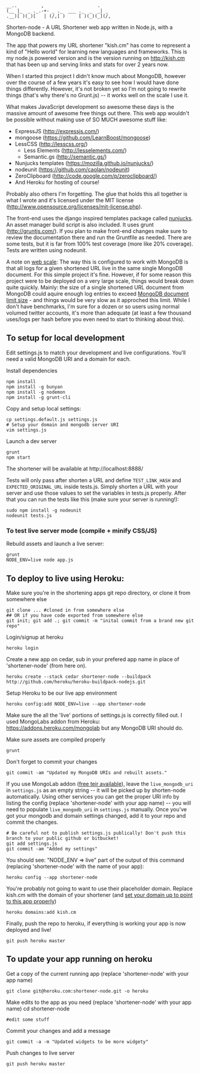     __..         ,                    .
    (__ |_  _ ._.-+- _ ._  ___ ._  _  _| _
    .__)[ )(_)[   | (/,[ )     [ )(_)(_](/,

Shorten-node - A URL Shortener web app written in Node.js, with a MongoDB backend.

The app that powers my URL shortener "kish.cm" has come to represent a kind of "Hello world" for learning new languages and frameworks. This is my node.js powered version and is the version running on http://kish.cm that has been up and serving links and stats for over 2 years now.

When I started this project I didn't know much about MongoDB, however over the course of a few years it's easy to see how I would have done things differently. However, it's not broken yet so I'm not going to rewrite things (that's why there's no Grunt.js) -- it works well on the scale I use it.

What makes JavaScript development so awesome these days is the massive amount of awesome free things out there. This web app wouldn't be possible without making use of SO MUCH awesome stuff like:

* ExpressJS (http://expressjs.com/)
* mongoose (https://github.com/LearnBoost/mongoose)
* LessCSS (http://lesscss.org/)
    - Less Elements (http://lesselements.com/)
    - Semantic.gs (http://semantic.gs/)
* Nunjucks templates (https://mozilla.github.io/nunjucks/)
* nodeunit (https://github.com/caolan/nodeunit)
* ZeroClipboard (http://code.google.com/p/zeroclipboard/)
* And Heroku for hosting of course!

Probably also others I'm forgetting. The glue that holds this all together is what I wrote and it's licensed under the MIT license (http://www.opensource.org/licenses/mit-license.php).

The front-end uses the django inspired templates package called [nunjucks](https://mozilla.github.io/nunjucks/). An asset manager build script is also included. It uses grunt (http://gruntjs.com/). If you plan to make front-end changes make sure to review the documentation there and run the Gruntfile as needed. There are some tests, but it is far from 100% test coverage (more like 20% coverage). Tests are written using nodeunit.

A note on [web scale](http://mongodb-is-web-scale.com/): The way this is configured to work with MongoDB is that all logs for a given shortened URL live in the same single MongoDB document. For this simple project it's fine. However, if for some reason this project were to be deployed on a very large scale, things would break down quite quickly. Mainly: the size of a single shortened URL document from MongoDB could aquire enough log entries to exceed [MongoDB document limit size](http://www.mongodb.org/display/DOCS/Documents#Documents-MaximumDocumentSize) - and things would be very slow as it approched this limit. While I don't have benchmarks, I'm sure for a dozen or so users using normal volumed twitter accounts, it's more than adequate (at least a few thousand uses/logs per hash before you even need to start to thinking about this).

## To setup for local development

Edit settings.js to match your development and live configurations. You'll need a valid MongoDB URI and a domain for each.

Install dependencies

    npm install
    npm install -g bunyan
    npm install -g nodemon
    npm install -g grunt-cli

Copy and setup local settings:

    cp settings.default.js settings.js
    # Setup your domain and mongodb server URI
    vim settings.js

Launch a dev server

    grunt
    npm start

The shortener will be available at http://localhost:8888/

Tests will only pass after shorten a URL and define `TEST_LINK_HASH` and `EXPECTED_ORIGINAL_URL` inside tests.js. Simply shorten a URL with your server and use those values to set the variables in tests.js properly.
After that you can run the tests like this (make sure your server is running!):

    sudo npm install -g nodeunit
    nodeunit tests.js


### To test live server mode (compile + minify CSS/JS)


Rebuild assets and launch a live server:

    grunt
    NODE_ENV=live node app.js


## To deploy to live using Heroku:

Make sure you're in the shortening apps git repo directory, or clone it from somewhere else

    git clone ... #cloned in from somewhere else
    ## OR if you have code exported from somewhere else
    git init; git add .; git commit -m "inital commit from a brand new git repo"

Login/signup at heroku

    heroku login

Create a new app on cedar, sub in your prefered app name in place of 'shortener-node' (from here on).

    heroku create --stack cedar shortener-node --buildpack http://github.com/heroku/heroku-buildpack-nodejs.git

Setup Heroku to be our live app environment

    heroku config:add NODE_ENV=live --app shortener-node

Make sure the all the 'live' portions of settings.js is correctly filled out.
I used MongoLabs addon from Heroku: https://addons.heroku.com/mongolab but any MongoDB URI should do.

Make sure assets are compiled properly

    grunt

Don't forget to commit your changes

    git commit -am "Updated my MongoDB URIs and rebuilt assets."

If you use MongoLab addon ([free teir available](https://addons.heroku.com/mongolab#sandbox)), leave the `live_mongodb_uri` in `settings.js` as an empty string -- it will be picked up by shorten-node automatically. Using other services you can get the proper URI info by listing the config (replace 'shortener-node' with your app name) -- you will need to populate `live_mongodb_uri` in `settings.js` manually.
Once you've got your mongodb and domain settings changed, add it to your repo and commit the changes.

    # Be careful not to publish settings.js publically! Don't push this branch to your public github or bitbucket!
    git add settings.js
    git commit -am "Added my settings"

You should see: "NODE_ENV => live" part of the output of this command (replacing 'shortener-node' with the name of your app):

    heroku config --app shortener-node

You're probably not going to want to use their placeholder domain. Replace kish.cm with the domain of your shortener (and [set your domain up to point to this app properly](https://devcenter.heroku.com/articles/custom-domains))

    heroku domains:add kish.cm

Finally, push the repo to heroku, if everything is working your app is now deployed and live!

    git push heroku master

## To update your app running on heroku

Get a copy of the current running app (replace 'shortener-node' with your app name)

    git clone git@heroku.com:shortener-node.git -o heroku

Make edits to the app as you need (replace 'shortener-node' with your app name)
cd shortener-node

    #edit some stuff

Commit your changes and add a message

    git commit -a -m "Updated widgets to be more widgety"

Push changes to live server

    git push heroku master
